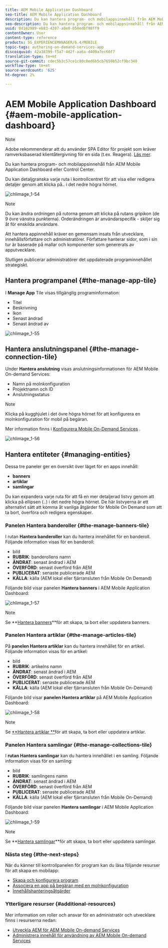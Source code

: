 ```yaml
---
title: AEM Mobile Application Dashboard
seo-title: AEM Mobile Application Dashboard
description: Du kan hantera program- och mobilappsinnehåll från AEM Mobile Application Dashboard eller Control Center. Följ den här sidan om du vill veta mer.
seo-description: Du kan hantera program- och mobilappsinnehåll från AEM Mobile Application Dashboard eller Control Center. Följ den här sidan om du vill veta mer.
uuid: 0d182989-eb83-4207-a8e0-050edbf98ff9
contentOwner: User
content-type: reference
products: SG_EXPERIENCEMANAGER/6.4/MOBILE
topic-tags: authoring-on-demand-services-app
discoiquuid: 42a38399-f5a7-4d2f-aa6a-d409a7ec60f7
translation-type: tm+mt
source-git-commit: cdec5b3c57ce1c80c0ed6b5cb7650b52cf9bc340
workflow-type: tm+mt
source-wordcount: '625'
ht-degree: 2%

---
```



# AEM Mobile Application Dashboard {#aem-mobile-application-dashboard}

>[!NOTE]
>
>Adobe rekommenderar att du använder SPA Editor för projekt som kräver ramverksbaserad klientåtergivning för en sida (t.ex. Reagera). [Läs mer](/help/sites-developing/spa-overview.md).

Du kan hantera program- och mobilappsinnehåll från AEM Mobile Application Dashboard eller Control Center.

Du kan detaljgranska varje ruta i kontrollcentret för att visa eller redigera detaljer genom att klicka på.. i det nedre högra hörnet.

![chlimage_1-54](assets/chlimage_1-54.png)

>[!NOTE]
>
>Du kan ändra ordningen på rutorna genom att klicka på rutans gripikon (de 9 övre vänstra punkterna). Orderändringen är användarspecifik - skiljer sig åt för enskilda användare.

Att hantera appinnehåll kräver en gemensam insats från utvecklare, innehållsförfattare och administratörer. Författare hanterar sidor, som i sin tur är baserade på mallar och komponenter som genererats av apputvecklare.

Slutligen publicerar administratörer det uppdaterade programinnehållet strategiskt.

## Hantera programpanel {#the-manage-app-tile}

I **Manage App** Tile visas tillgänglig programinformation:

* Titel
* Beskrivning
* Ikon
* Senast ändrad
* Senast ändrad av

![chlimage_1-55](assets/chlimage_1-55.png)

## Hantera anslutningspanel {#the-manage-connection-tile}

Under **Hantera anslutning** visas anslutningsinformationen för AEM Mobile On-demand Services:

* Namn på molnkonfiguration
* Projektnamn och ID
* Anslutningsstatus

>[!NOTE]
>
>Klicka på kugghjulet i det övre högra hörnet för att konfigurera en molnkonfiguration för mobil på begäran.
>
>Mer information finns i [Konfigurera Mobile On-Demand Services](/help/mobile/mobile-on-demand-associating-an-on-demand-app-to-cloud-configuration.md) .

![chlimage_1-56](assets/chlimage_1-56.png)

## Hantera entiteter {#managing-entities}

Dessa tre paneler ger en översikt över läget för en apps innehåll:

* **banners**
* **artiklar**
* **samlingar**

Du kan expandera varje ruta för att få en mer detaljerad listvy genom att klicka på ellipsen (..) i det nedre högra hörnet. De här listvyerna är ett alternativt sätt att komma åt vanliga åtgärder för Mobile On Demand som att ta bort, överföra och redigera egenskaper.

### Panelen Hantera banderoller {#the-manage-banners-tile}

I rutan **Hantera banderoller** kan du hantera innehållet för en banderoll. Följande information visas för en banderoll:

* bild
* **RUBRIK**: banderollens namn
* **ÄNDRAT**: senast ändrad i AEM
* **ÖVERFÖRD**: senast överförd från AEM
* **PUBLICERAT**: senaste publicerade AEM
* **KÄLLA**: källa (AEM lokal eller fjärransluten från Mobile On Demand)

Följande bild visar panelen **Hantera banners** i AEM Mobile Application Dashboard:

![chlimage_1-57](assets/chlimage_1-57.png)

>[!NOTE]
>
>Se **[Hantera banners](/help/mobile/mobile-on-demand-managing-banners.md)**för att skapa, ta bort eller uppdatera banners.

### Panelen Hantera artiklar {#the-manage-articles-tile}

På **panelen Hantera artiklar** kan du hantera innehållet för en artikel. Följande information visas för en artikel:

* bild
* **RUBRIK**: artikelns namn
* **ÄNDRAT**: senast ändrad i AEM
* **ÖVERFÖRD**: senast överförd från AEM
* **PUBLICERAT**: senaste publicerade AEM
* **KÄLLA**: källa (AEM lokal eller fjärransluten från Mobile On-Demand)

Följande bild visar **panelen Hantera artiklar** på AEM Mobile Application Dashboard:

![chlimage_1-58](assets/chlimage_1-58.png)

>[!NOTE]
>
>Se [**Hantera artiklar **](/help/mobile/mobile-on-demand-managing-articles.md)för att skapa, ta bort eller uppdatera artiklar.

### Panelen Hantera samlingar {#the-manage-collections-tile}

I **rutan Hantera samlingar** kan du hantera innehållet i en samling. Följande information visas för en samling:

* bild
* **RUBRIK**: samlingens namn
* **ÄNDRAT**: senast ändrad i AEM
* **ÖVERFÖRD**: senast överförd från AEM
* **PUBLICERAT**: senaste publicerade AEM
* **KÄLLA**: källa (AEM lokal eller fjärransluten från Mobile On-Demand)

Följande bild visar panelen **Hantera samlingar** i AEM Mobile Application Dashboard:

![chlimage_1-59](assets/chlimage_1-59.png)

>[!NOTE]
>
>Se **[Hantera samlingar](/help/mobile/mobile-on-demand-managing-collections.md)**för att skapa, ta bort eller uppdatera samlingar.

### Nästa steg {#the-next-steps}

När du känner till kontrollpanelen för program kan du läsa följande resurser för att skapa en mobilapp:

* [Skapa och konfigurera program](/help/mobile/mobile-apps-ondemand-application-create-configure-action.md)
* [Associera en app på begäran med en molnkonfiguration](/help/mobile/mobile-on-demand-associating-an-on-demand-app-to-cloud-configuration.md)
* [Innehållshanteringsåtgärder](/help/mobile/mobile-apps-ondemand-manage-content-ondemand.md)

### Ytterligare resurser {#additional-resources}

Mer information om roller och ansvar för en administratör och utvecklare finns i resurserna nedan:

* [Utveckla AEM för AEM Mobile On-demand Services](/help/mobile/aem-mobile-on-demand.md)
* [Administrera innehåll för användning av AEM Mobile On-demand Services](/help/mobile/aem-mobile.md)


